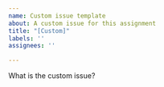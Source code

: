 ```yaml
---
name: Custom issue template
about: A custom issue for this assignment
title: "[Custom]"
labels: ''
assignees: ''

---
```


What is the custom issue?
